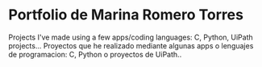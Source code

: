 # Portfolio de Marina Romero Torres
Projects I've made using a few apps/coding languages: C, Python, UiPath projects...
Proyectos que he realizado mediante algunas apps o lenguajes de programacion: C, Python o proyectos de UiPath..
